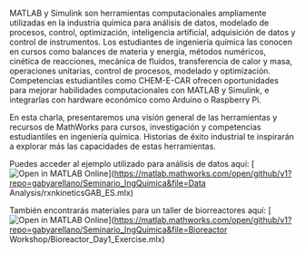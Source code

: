 MATLAB y Simulink son herramientas computacionales ampliamente utilizadas en la industria química para análisis de datos, modelado de procesos, control, optimización, inteligencia artificial, adquisición de datos y control de instrumentos. Los estudiantes de ingeniería química las conocen en cursos como balances de materia y energía, métodos numéricos, cinética de reacciones, mecánica de fluidos, transferencia de calor y masa, operaciones unitarias, control de procesos, modelado y optimización. Competencias estudiantiles como CHEM-E-CAR ofrecen oportunidades para mejorar habilidades computacionales con MATLAB y Simulink, e integrarlas con hardware económico como Arduino o Raspberry Pi.
 
En esta charla, presentaremos una visión general de las herramientas y recursos de MathWorks para cursos, investigación y competencias estudiantiles en ingeniería química. Historias de éxito industrial te inspirarán a explorar más las capacidades de estas herramientas.

Puedes acceder al ejemplo utilizado para análisis de datos aquí: [![Open in MATLAB Online](https://www.mathworks.com/images/responsive/global/open-in-matlab-online.svg)](https://matlab.mathworks.com/open/github/v1?repo=gabyarellano/Seminario_IngQuimica&file=Data Analysis/rxnkineticsGAB_ES.mlx)

También encontrarás materiales para un taller de biorreactores aquí: [![Open in MATLAB Online](https://www.mathworks.com/images/responsive/global/open-in-matlab-online.svg)](https://matlab.mathworks.com/open/github/v1?repo=gabyarellano/Seminario_IngQuimica&file=Bioreactor Workshop/Bioreactor_Day1_Exercise.mlx) 
